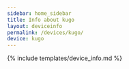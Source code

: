 ```yaml
---
sidebar: home_sidebar
title: Info about kugo
layout: deviceinfo
permalink: /devices/kugo/
device: kugo
---
```

{% include templates/device_info.md %}
